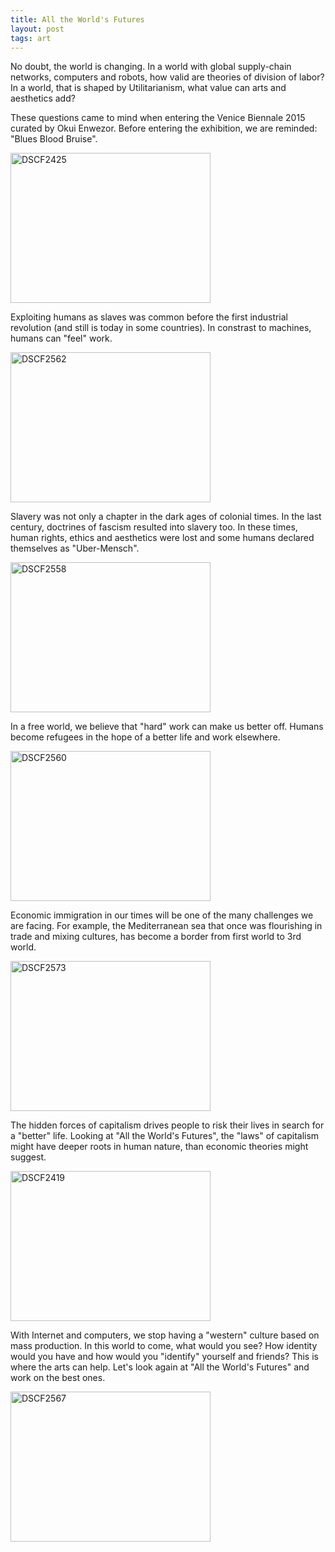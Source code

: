 ```yaml
---
title: All the World's Futures
layout: post
tags: art
---
```

No doubt, the world is changing. In a world with global supply-chain networks, computers and robots, how valid are theories of division of labor? In a world, that is shaped by Utilitarianism, what value can arts and aesthetics add?

These questions came to mind when entering the Venice Biennale 2015 curated by Okui Enwezor. Before entering the exhibition, we are reminded: "Blues Blood Bruise". 

<a data-flickr-embed="true"  href="https://www.flickr.com/photos/pmulder99/21884104192/in/dateposted-public/" title="DSCF2425"><img src="https://farm1.staticflickr.com/692/21884104192_a4cd81e418_n.jpg" width="320" height="240" alt="DSCF2425"></a><script async src="//embedr.flickr.com/assets/client-code.js" charset="utf-8"></script>

Exploiting humans as slaves was common before the first industrial revolution (and still is today in some countries). In constrast to machines, humans can "feel" work.

<a data-flickr-embed="true"  href="https://www.flickr.com/photos/pmulder99/21758045279/in/dateposted-public/" title="DSCF2562"><img src="https://farm1.staticflickr.com/622/21758045279_b5fa970dbc_n.jpg" width="320" height="240" alt="DSCF2562"></a><script async src="//embedr.flickr.com/assets/client-code.js" charset="utf-8"></script>

Slavery was not only a chapter in the dark ages of colonial times. In the last century, doctrines of fascism resulted into slavery too. In these times, human rights, ethics and aesthetics were lost and some humans declared themselves as "Uber-Mensch".

<a data-flickr-embed="true"  href="https://www.flickr.com/photos/pmulder99/21757076038/in/dateposted-public/" title="DSCF2558"><img src="https://farm6.staticflickr.com/5643/21757076038_4c2187eda2_n.jpg" width="320" height="240" alt="DSCF2558"></a><script async src="//embedr.flickr.com/assets/client-code.js" charset="utf-8"></script>

In a free world, we believe that "hard" work can make us better off. Humans become refugees in the hope of a better life and work elsewhere. 

<a data-flickr-embed="true"  href="https://www.flickr.com/photos/pmulder99/21757080498/in/dateposted-public/" title="DSCF2560"><img src="https://farm1.staticflickr.com/773/21757080498_e99fe740f4_n.jpg" width="320" height="240" alt="DSCF2560"></a><script async src="//embedr.flickr.com/assets/client-code.js" charset="utf-8"></script>

Economic immigration in our times will be one of the many challenges we are facing. For example, the Mediterranean sea that once was flourishing in trade and mixing cultures, has become a border from first world to 3rd world. 

<a data-flickr-embed="true"  href="https://www.flickr.com/photos/pmulder99/21759076219/in/dateposted-public/" title="DSCF2573"><img src="https://farm1.staticflickr.com/610/21759076219_ec51909178_n.jpg" width="320" height="240" alt="DSCF2573"></a><script async src="//embedr.flickr.com/assets/client-code.js" charset="utf-8"></script>

The hidden forces of capitalism drives people to risk their lives in search for a "better" life.  Looking at "All the World's Futures", the "laws" of capitalism might have deeper roots in human nature, than economic theories might suggest.

<a data-flickr-embed="true"  href="https://www.flickr.com/photos/pmulder99/21708240008/in/dateposted-public/" title="DSCF2419"><img src="https://farm1.staticflickr.com/715/21708240008_bdd4f4d88e_n.jpg" width="320" height="240" alt="DSCF2419"></a><script async src="//embedr.flickr.com/assets/client-code.js" charset="utf-8"></script>

With Internet and computers, we stop having a "western" culture based on mass production. In this world to come, what would you see? How identity would you have and how would you "identify" yourself and friends? This is where the arts can help. Let's look again at "All the World's Futures" and work on the best ones.


<a data-flickr-embed="true"  href="https://www.flickr.com/photos/pmulder99/21758067519/in/dateposted-public/" title="DSCF2567"><img src="https://farm6.staticflickr.com/5763/21758067519_c33121156c_n.jpg" width="320" height="240" alt="DSCF2567"></a><script async src="//embedr.flickr.com/assets/client-code.js" charset="utf-8"></script>

